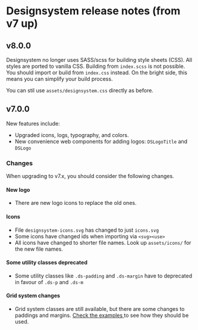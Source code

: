 # Designsystem release notes (from v7 up)

## v8.0.0

Designsystem no longer uses SASS/scss for building style sheets (CSS). All styles are ported to vanilla CSS.
Building from `index.scss` is not possible. You should import or build from `index.css` instead.
On the bright side, this means you can simplify your build process.

You can stil use `assets/designsystem.css` directly as before.

## v7.0.0

New features include:

* Upgraded icons, logs, typography, and colors.
* New convenience web components for adding logos: `DSLogoTitle` and `DSLogo`

### Changes

When upgrading to v7.x, you should consider the following changes.

#### New logo

* There are new logo icons to replace the old ones.

#### Icons

* File `designsystem-icons.svg` has changed to just `icons.svg`
* Some icons have changed ids when importing via `<svg><use>`
* All icons have changed to shorter file names. Look up `assets/icons/` for the new file names.

#### Some utility classes deprecated

* Some utility classes like `.ds-padding` and `.ds-margin` have to deprecated in favour of `.ds-p` and `.ds-m`

#### Grid system changes

* Grid system classes are still available, but there are some changes to paddings and margins. [Check the examples ](./docs/examples/grid.html) to see how they should be used.